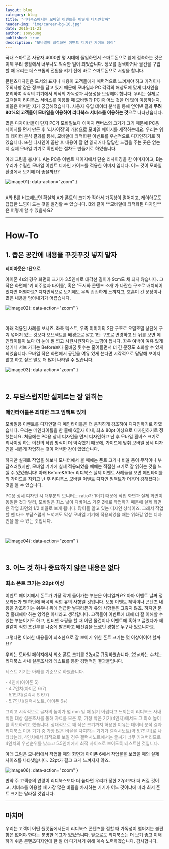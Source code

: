 ```yaml
---
layout: blog
category: blog
title: "리디북스에서는 모바일 이벤트를 어떻게 디자인할까"
header-img: "img/career-bg-10.jpg"
date: 2016-11-21
author: sooyoung
published: true
description: "모바일에 최적화된 이벤트 디자인 가이드 정리"
---
```


국내 스마트폰 사용자 4000만 명 시대에 돌입하면서 스마트폰으로 웹에 접속하는 것은 이제 우리 생활에서 너무나도 익숙한 일이 되었습니다.
정보를 검색하거나 물건을 구입할 때 우리는 데스크톱의 전원을 켜기 전에 바로 스마트폰으로 서칭을 합니다.

콘텐츠디자인은 도서의 표지나 내용이 고객들에게 매력적으로 느껴져야 하고 가격이나 주의사항 같은 정보를 담고 있기 때문에 모바일과 PC 각각의 해상도에 맞게 디자인을 분리하여 각각의 기기에서 최적의 가독성과 사용성을 보장해야 합니다.
우리는 실제로 고객들이 리디북스 서비스를 이용할 때 모바일과 PC 중 어느 것을 더 많이 이용하는지, 비율은 어떠한 지가 궁금해졌습니다.
사용자 유입 데이터 분석을 통해 얻어낸 결과 **무려 80%의 고객들이 모바일을 이용하여 리디북스 서비스를 이용하는 것**으로 나타났습니다. 

많은 디자이너들이 단지 PC가 모바일보다 이미지 캔버스의 크기가 크기 때문에 PC용 페이지를 먼저 만든 후 '리사이징'의 개념으로 모바일 페이지를 제작하는데요.
우리는 위의 데이터 분석 결과를 통해, 모바일에 최적화된 이벤트를 우선적으로 디자인하기로 하였습니다.
또한 디자인이 끝난 후 내용이 잘 안 읽히거나 답답한 느낌을 주는 곳은 없는지 실제 모바일 기기로 확인하는 절차도 만들기로 하였습니다.

아래 그림을 봅시다.
A는 PC용 이벤트 페이지에서 단순 리사이징을 한 이미지이고,
B는 우리가 수립한 모바일 이벤트 디자인 가이드를 적용한 이미지 입니다.
어느 것이 모바일 환경에서 보기에 더 좋을까요?
<br>

![image01](/img/blog/20161128-sooyoung/image01.jpg){: data-action="zoom" }

<br>
A와 B를 비교해보면 확실히 A가 폰트의 크기가 작아서 가독성이 떨어지고,
레이아웃도 답답한 느낌이 드는 것을 발견할 수 있습니다.
B와 같이 **모바일에 최적화된 디자인**은 어떻게 할 수 있을까요? 

---

# How-To

## 1. 좁은 공간에 내용을 꾸깃꾸깃 넣지 말자

**레이아웃은 1단으로**

아이폰 4s의 경우 화면의 크기가 3.5인치로 대각선 길이가 9cm도 채 되지 않습니다.
그 작은 화면에 '키 비주얼과 타이틀', 혹은 '도서와 콘텐츠 소개'가 나란한 구조로 배치되어 있다면 어떨까요?
디자인적으로 보기에도 무척 갑갑하게 느껴지고, 호흡이 긴 문장이나 많은 내용을 담아내기가 어렵습니다.

![image02](/img/blog/20161128-sooyoung/image02.jpg){: data-action="zoom" }

<br>

아래 적용된 사례를 보시죠.
좌측 텍스트, 우측 이미지의 2단 구조로 오밀조밀 상단에 구겨 넣어져 있는 것보다 오브젝트를 배경으로 깔고 1단 구조로 변경하고 난 뒤를 보면 메인타이틀이 보다 더 눈에 잘 띄고 시원시원하다는 느낌이 듭니다.
좌우 여백이 여유 있게 생기니 서브 카피는 Before보다 줄바꿈 횟수는 줄어들면서 더 긴 문장도 소화할 수 있게 되었습니다.
모바일 작은 화면에서 공간을 여유 있게 쓴다면 시각적으로 답답해 보이지 않고 하고 싶은 말도 더 많이 나타낼 수 있습니다.
<br>

![image03](/img/blog/20161128-sooyoung/image03.jpg){: data-action="zoom" }

<br>

## 2. 부담스럽지만 실제로는 잘 읽히는 

### 메인타이틀은 최대한 크고 임팩트 있게

모바일용 이벤트를 디자인할 때 메인타이틀은 더 큼직하게 강조하여 디자인하기로 하였습니다.
우리는 메인타이틀을 한 줄에 6글자 이내, 최소 80pt 이상으로 디자인하기로 정했는데요.
처음에는 PC용 상세 디자인을 먼저 디자인하고 난 후 모바일 캔버스 크기로 리사이징 하는 이전의 작업 방식이 더 익숙했기 때문에, 가이드에 맞춰 모바일 상세 디자인을 새롭게 작업하는 것이 어색한 감이 있었습니다. 

하지만 실제로 작업을 해보니 모니터에서 볼 때에는 폰트 크기나 비율 등이 무척이나 부담스러웠지만,
모바일 기기에 실제 적용되었을 때에는 적절한 크기로 잘 읽히는 것을 느낄 수 있었습니다!
아래 Before&After 리디북스 실제 이벤트 사례들을 보면 메인타이틀의 가이드를 지키고 난 후 리디북스 모바일 이벤트 디자인 임팩트가 더욱더 강해졌다는 것을 볼 수 있습니다. 

<p style="color: #555;">PC용 상세 디자인 시 대부분의 모니터는 ratio가 1이기 때문에 작업 화면과 실제 화면이 동일한 것과 달리,
모바일은 최소 넓이 디바이스 기준 2배로 작업하기 때문에 실제 화면은 작업 화면의 1/2 비율로 보게 됩니다.
많이들 알고 있는 디자인 상식이죠.
그래서 작업할 땐 다소 부담스럽게 느껴져도 막상 모바일 기기에 적용되었을 때는 위화감 없는 디자인을 볼 수 있는 것입니다.</p>
<br>

![image04](/img/blog/20161128-sooyoung/image04.jpg){: data-action="zoom" }

<br>

## 3. 어느 것 하나 중요하지 않은 내용은 없다

### 최소 폰트 크기는 22pt 이상

이벤트 페이지에서 폰트가 가장 작게 들어가는 부분은 어디일까요?
아마 이벤트 날짜 정보라든가 맨 하단에 빼곡히 적힌 유의 사항일 것입니다.
보통 이벤트 혜택이나 콘텐츠 내용을 강조하기는 쉬우나 위에 언급한 날짜라든가 유의 사항들은 그렇지 않죠.
하지만 분명 홀대해야 하는 영역은 아니라고 생각합니다.
고객들이 이벤트에 대해 더 잘 이해할 수 있는 부분이기도 하고,
인터넷 쇼핑을 할 때 어떤 물건이나 이벤트에 혹하고 끌렸다가 깨알같이 적힌 조건부를 나중에 발견하고 배신감을 느꼈던 경험은 누구나 있으니까요.

그렇다면 이러한 내용들이 최소한으로 잘 보이기 위한 폰트 크기는 몇 이상이어야 할까요?

우리는 모바일 페이지에서 최소 폰트 크기를 22pt로 규정하였습니다.
22pt라는 수치는 리디북스 사내 설문조사와 테스트를 통한 경험적인 결과물입니다.

<p style="color: #888;">테스트 기기는 아래를 기준으로 하였습니다.</p>

<p style="color: #888;">
- 4인치(아이폰 5)<br> 
- 4.7인치(아이폰 6/7)<br> 
- 5.1인치(갤럭시 S 6/7)<br> 
- 5.7인치(갤럭시노트, 아이폰 6+)</p>

<p style="color: #888;">그리고 시각적으로 글자의 높이가 몇 mm 일 때 읽기 어렵다고 느끼는지 리디북스 사내 직원 대상 설문조사를 통해 자료를 모은 후, 가장 작은 기기(4인치)에서도 그 최소 높이를 확보하려고 했습니다.
상대적으로 꽤 작은 크기까지 허용한 이유는 데이터 분석 결과 리디북스 이용 기기 중 가장 많은 비율을 차지하는 기기가 갤럭시노트(약 5.7인치)로 나타났는데,
4인치에서 최적으로 보일 경우 갤럭시노트에서는 글씨가 너무 커져버리므로 4인치의 우선순위를 낮추고 5.5인치에서 최적 사이즈로 보이도록 테스트한 것입니다.</p>

아래 그림은 모니터에서 작업할 때의 화면과 아이폰 6에서 작업물을 보았을 때의 실제 사이즈를 나타냈습니다.
22pt가 결코 크게 느껴지지 않죠.
<br>

![image06](/img/blog/20161128-sooyoung/image06.jpg){: data-action="zoom" }

만약 주 고객층의 연령이 리디북스보다 더 높다면 우리가 정한 22pt보다 더 커질 것이고,
서비스를 이용할 때 가장 많은 비율을 차지하는 기기가 어느 것이냐에 따라 최저 폰트 크기는 달라질 것입니다.

---

## 마치며

우리는 고객이 어떤 플랫폼에서든지 리디북스 콘텐츠를 접할 때 가독성이 떨어지는 불편함은 없어야 한다는 분명한 목표가 있었습니다.
앞으로도 리디북스는 더 보기 좋고 이해하기 쉬운 콘텐츠디자인에 한 발 더 다가서기 위해 계속 노력하겠습니다.
감사합니다.